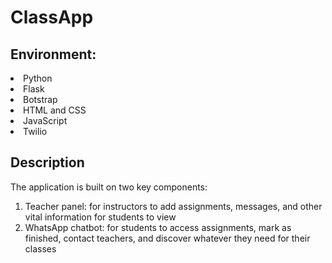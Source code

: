 # ClassApp
<h2>Environment:</h2>
 <p>
<li>Python
<li>Flask
<li>Botstrap
<li>HTML and CSS
<li>JavaScript
<li>Twilio
  </p>

## Description
The application is built on two key components:
<ol>
<li>Teacher panel: for instructors to add assignments, messages, and other vital information for students to view
<li>WhatsApp chatbot: for students to access assignments, mark as finished, contact teachers, and discover whatever they need for their classes
</ol>

